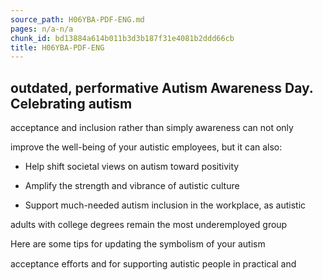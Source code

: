 ```yaml
---
source_path: H06YBA-PDF-ENG.md
pages: n/a-n/a
chunk_id: bd13884a614b011b3d3b187f31e4081b2ddd66cb
title: H06YBA-PDF-ENG
---
```

## outdated, performative Autism Awareness Day. Celebrating autism

acceptance and inclusion rather than simply awareness can not only

improve the well-being of your autistic employees, but it can also:

- Help shift societal views on autism toward positivity

- Amplify the strength and vibrance of autistic culture

- Support much-needed autism inclusion in the workplace, as autistic

adults with college degrees remain the most underemployed group

Here are some tips for updating the symbolism of your autism

acceptance eﬀorts and for supporting autistic people in practical and
